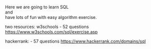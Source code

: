 Here we are going to learn SQL    
and    
have lots of fun with easy algorithm exercise.   

two resources:
w3schools - 52 questions
https://www.w3schools.com/sql/exercise.asp     

hackerrank: - 57 questions
https://www.hackerrank.com/domains/sql






